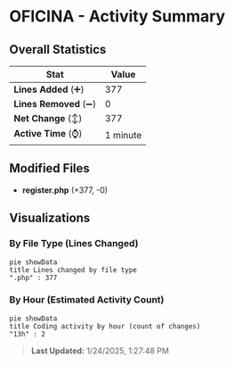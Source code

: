 # OFICINA - Activity Summary 

## Overall Statistics

| Stat                   | Value                                                             |
| ---------------------- | ----------------------------------------------------------------- |
| **Lines Added** (➕)   | 377                                          |
| **Lines Removed** (➖) | 0                                        |
| **Net Change** (↕)    | 377                |
| **Active Time** (⌚)   | 1 minute |


## Modified Files
- **register.php** (+377, -0)

## Visualizations

### By File Type (Lines Changed)

```mermaid
pie showData
title Lines changed by file type
".php" : 377
```

### By Hour (Estimated Activity Count)

```mermaid
pie showData
title Coding activity by hour (count of changes)
"13h" : 2
```


> **Last Updated:** 1/24/2025, 1:27:48 PM